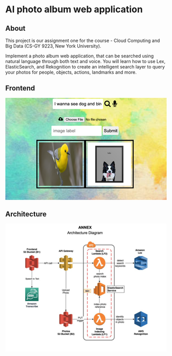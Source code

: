 # **AI photo album web application**

## About
This project is our assignment one for the course - Cloud Computing and Big Data (CS-GY 9223, New York University).

Implement a photo album web application, that can be searched using natural language through both text and voice. You will learn how to use Lex, ElasticSearch, and Rekognition to create an intelligent search layer to query your photos for people, objects, actions, landmarks and more.

## Frontend
![](/frontend.png)

## Architecture
![](/architecture.png)
